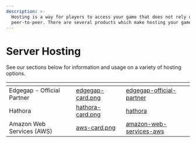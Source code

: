 ```yaml
---
description: >-
  Hosting is a way for players to access your game that does not rely on
  peer-to-peer. There are several products which make hosting your game easy!
---
```


# Server Hosting

See our sections below for information and usage on a variety of hosting options.

<table data-view="cards"><thead><tr><th></th><th data-hidden data-card-cover data-type="files"></th><th data-hidden data-card-target data-type="content-ref"></th></tr></thead><tbody><tr><td>Edgegap - Official Partner</td><td><a href="../../.gitbook/assets/edgegap-card.png">edgegap-card.png</a></td><td><a href="edgegap-official-partner/">edgegap-official-partner</a></td></tr><tr><td>Hathora</td><td><a href="../../.gitbook/assets/hathora-card.png">hathora-card.png</a></td><td><a href="hathora/">hathora</a></td></tr><tr><td>Amazon Web Services (AWS)</td><td><a href="../../.gitbook/assets/aws-card.png">aws-card.png</a></td><td><a href="amazon-web-services-aws/">amazon-web-services-aws</a></td></tr></tbody></table>
